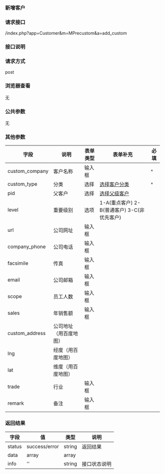 ### **新增客户**

### **请求接口**
/index.php?app=Customer&m=MPrecustom&a=add_custom

### **接口说明**

### **请求方式**
post

### **浏览器查看**
无

### **公共参数** 
无

### **其他参数**
|字段       |说明            |表单类型|表单补充    |必填           |
| --------- |--------      |--------|------- |--------       |
|custom_company|客户名称   |输入框 | | `*`         |
|custom_type   |分类 |选择 |[选择客户分类](http://192.168.1.240/ranmufei/apps/wikis/pre_custom_type_list) | `*` |
|pid       |父客户   |选择 |[选择父级客户](http://192.168.1.240/ranmufei/apps/wikis/pre_custom_search_like) | |
|level     |重要级别   |选项   |1-A(重点客户) 2-B(普通客户) 3-C(非优先客户) ||
|url       |公司网址   |输入框 | | |
|company_phone |公司电话  |输入框 | | |
|facsimile |传真       |输入框 | | |
|email     |公司邮箱   |输入框 | | |
|scope     |员工人数   |输入框 | | |
|sales     |年销售额   |输入框 | | |
|custom_address |公司地址（用百度地图） | | | | 
|lng|经度（用百度地图） | | | | 
|lat|维度（用百度地图） ||| | 
|trade   |行业       |输入框 | | |
|remark    |备注       |输入框| | |

### **返回结果**
|字段       |值             |类型    |说明           |
| --------- |--------      |--------|--------       |
|status     |success/error |string |返回结果         |
|data       |array         |array  | |
|info       | '' | string | 接口状态说明  |


